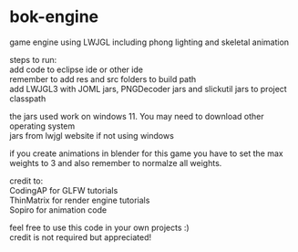 # bok-engine
game engine using LWJGL including phong lighting and skeletal animation  

steps to run:  
add code to eclipse ide or other ide  
remember to add res and src folders to build path  
add LWJGL3 with JOML jars, PNGDecoder jars and slickutil jars to project classpath  

the jars used work on windows 11. You may need to download other operating system  
jars from lwjgl website if not using windows  

if you create animations in blender for this game you have to set the max weights to 3 
and also remember to normalze all weights.  

credit to:  
CodingAP for GLFW tutorials  
ThinMatrix for render engine tutorials  
Sopiro for animation code  

feel free to use this code in your own projects :)  
credit is not required but appreciated!  
